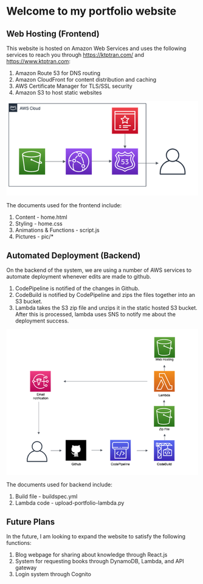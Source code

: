 # Welcome to my portfolio website

## Web Hosting (Frontend)
This website is hosted on Amazon Web Services and uses the following services to reach you through https://ktptran.com/ and https://www.ktptran.com:
1. Amazon Route 53 for DNS routing
2. Amazon CloudFront for content distribution and caching
3. AWS Certificate Manager for TLS/SSL security
4. Amazon S3 to host static websites

![Frontend Diagram](https://github.com/ktptran/my-portfolio/blob/master/pic/Frontend.png)

The documents used for the frontend include:
1. Content - home.html
2. Styling - home.css
3. Animations & Functions - script.js
4. Pictures - pic/*

## Automated Deployment (Backend)
On the backend of the system, we are using a number of AWS services to automate deployment whenever edits are made to github.
1. CodePipeline is notified of the changes in Github.
2. CodeBuild is notified by CodePipeline and zips the files together into an S3 bucket.
3. Lambda takes the S3 zip file and unzips it in the static hosted S3 bucket.
After this is processed, lambda uses SNS to notify me about the deployment success.

![Backend Diagram](https://github.com/ktptran/my-portfolio/blob/master/pic/Backend.png)

The documents used for backend include:
1. Build file - buildspec.yml
2. Lambda code - upload-portfolio-lambda.py

## Future Plans
In the future, I am looking to expand the website to satisfy the following functions:
1. Blog webpage for sharing about knowledge through React.js
2. System for requesting books through DynamoDB, Lambda, and API gateway
3. Login system through Cognito
